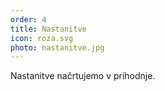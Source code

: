 ```yaml
---
order: 4
title: Nastanitve
icon: roza.svg
photo: nastanitve.jpg
---
```


Nastanitve načrtujemo v prihodnje.
